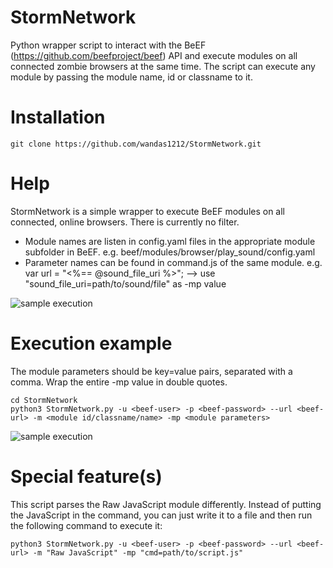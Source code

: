 # StormNetwork
Python wrapper script to interact with the BeEF (https://github.com/beefproject/beef) API and execute modules on all connected zombie browsers at the same time. The script can execute any module by passing the module name, id or classname to it.

# Installation
```
git clone https://github.com/wandas1212/StormNetwork.git
```

# Help
StormNetwork is a simple wrapper to execute BeEF modules on all connected, online browsers. There is currently no filter.
* Module names are listen in config.yaml files in the appropriate module subfolder in BeEF. e.g. beef/modules/browser/play_sound/config.yaml
* Parameter names can be found in command.js of the same module. e.g. var url = "<%== @sound_file_uri %>"; --> use "sound_file_uri=path/to/sound/file" as -mp value

![sample execution](help.png)

# Execution example
The module parameters should be key=value pairs, separated with a comma. Wrap the entire -mp value in double quotes.
```
cd StormNetwork
python3 StormNetwork.py -u <beef-user> -p <beef-password> --url <beef-url> -m <module id/classname/name> -mp <module parameters>
```
![sample execution](example.png)

# Special feature(s)
This script parses the Raw JavaScript module differently. Instead of putting the JavaScript in the command, you can just write it to a file and then run the following command to execute it:
```
python3 StormNetwork.py -u <beef-user> -p <beef-password> --url <beef-url> -m "Raw JavaScript" -mp "cmd=path/to/script.js"
```
